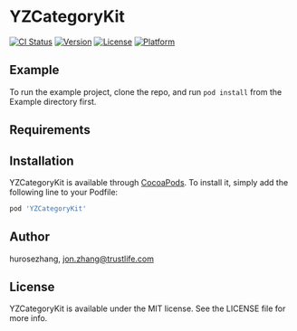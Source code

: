 # YZCategoryKit

[![CI Status](https://img.shields.io/travis/hurosezhang/YZCategoryKit.svg?style=flat)](https://travis-ci.org/hurosezhang/YZCategoryKit)
[![Version](https://img.shields.io/cocoapods/v/YZCategoryKit.svg?style=flat)](https://cocoapods.org/pods/YZCategoryKit)
[![License](https://img.shields.io/cocoapods/l/YZCategoryKit.svg?style=flat)](https://cocoapods.org/pods/YZCategoryKit)
[![Platform](https://img.shields.io/cocoapods/p/YZCategoryKit.svg?style=flat)](https://cocoapods.org/pods/YZCategoryKit)

## Example

To run the example project, clone the repo, and run `pod install` from the Example directory first.

## Requirements

## Installation

YZCategoryKit is available through [CocoaPods](https://cocoapods.org). To install
it, simply add the following line to your Podfile:

```ruby
pod 'YZCategoryKit'
```

## Author

hurosezhang, jon.zhang@trustlife.com

## License

YZCategoryKit is available under the MIT license. See the LICENSE file for more info.
